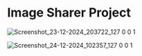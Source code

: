 # Image Sharer Project

![Screenshot_23-12-2024_203722_127 0 0 1](https://github.com/user-attachments/assets/07de64f2-b067-4f0f-beb6-769e743c3870)


![Screenshot_24-12-2024_102357_127 0 0 1](https://github.com/user-attachments/assets/11ab8eb9-a680-42a0-ba5c-7e89d329135c)
